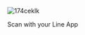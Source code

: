![174ceklk](https://user-images.githubusercontent.com/80662164/124910999-3572e280-e027-11eb-81db-e4d06e87a439.png)
<p>Scan with your Line App</p>
